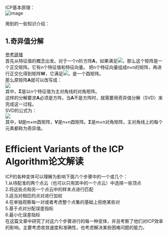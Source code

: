 ICP基本原理：  
![image](https://user-images.githubusercontent.com/74122331/131496214-dbbbb878-ceee-4482-bc74-c0d3f0873afc.png)  

用到的一些知识介绍：  
## 1.奇异值分解  
[参考链接](https://zhuanlan.zhihu.com/p/29846048)  
首先从特征值的概念出发。对于一个n阶方阵**A**，如果满足![](https://www.zhihu.com/equation?tex=Ax%3D%5Clambda+x)，那么这个矩阵是一个正交矩阵。它有n个特征值和特征向量。
把n个特征向量组成n×n的矩阵，再进行正交化得到矩阵**W**，它满足![](https://www.zhihu.com/equation?tex=W%5E%7BT%7DW%3DI)，是一个酉矩阵。  
那么原矩阵**A**就可以改写成：  
![](https://pic3.zhimg.com/80/v2-f51625f69655c3ad594ff8062e1427e6_720w.jpg)  
其中，**Σ**是以n个特征值为主对角线的对角矩阵。  
这样的分解要求**A**必须是方阵，当**A**不是方阵时，就需要用奇异值分解（SVD）来完成这一过程。  
SVD的公式为：  
![](https://pic3.zhimg.com/80/v2-a71a3b4be58eaea23992595d495c55ce_720w.jpg)  
其中，**U**是m×m酉矩阵，**V**是n×n酉矩阵。**Σ**是m×n对角矩阵，主对角线上的每个元素都称为奇异值。  


# Efficient Variants of the ICP Algorithm论文解读  
ICP的各种变体可以理解为影响下面六个步骤中的一个或几个：  
1.从待配准的两个点云（也可以只用其中的一个点云）中选择一些顶点  
2.将这些点和另一个点云中的样本点进行匹配  
3.适当对相应的点对进行加权  
4.在单独观察每一对或者考虑整个点集的基础上拒绝某些对  
5.基于点对分配误差指标  
6.最小化误差指标  
在这篇文章中研究了对这六个步骤进行的每一种变体，并且考察了他们对ICP效率的影响。主要考虑收敛速度和准确性，也考虑解决某些困难问题的能力。  
